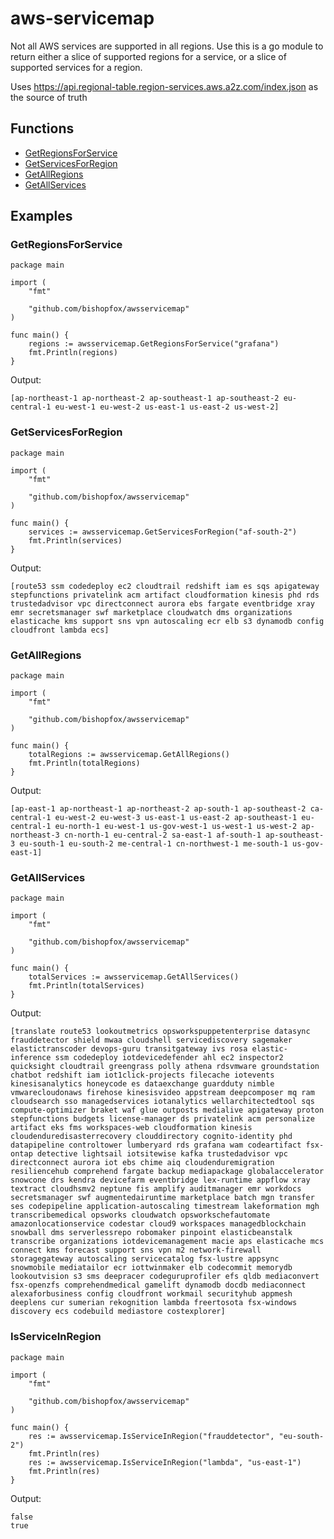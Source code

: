 # aws-servicemap
Not all AWS services are supported in all regions. Use this is a go module to return either a slice of supported regions for a service, or a slice of supported services for a region.   

Uses https://api.regional-table.region-services.aws.a2z.com/index.json as the source of truth

## Functions

* [GetRegionsForService](#GetRegionsForService)
* [GetServicesForRegion](#GetServicesForRegion)
* [GetAllRegions](#GetAllRegions)
* [GetAllServices](#GetAllServices)

## Examples
### GetRegionsForService

```
package main

import (
	"fmt"

	"github.com/bishopfox/awsservicemap"
)

func main() {
	regions := awsservicemap.GetRegionsForService("grafana")
	fmt.Println(regions)
}
```

Output: 
```
[ap-northeast-1 ap-northeast-2 ap-southeast-1 ap-southeast-2 eu-central-1 eu-west-1 eu-west-2 us-east-1 us-east-2 us-west-2]
```


### GetServicesForRegion

```
package main

import (
	"fmt"

	"github.com/bishopfox/awsservicemap"
)

func main() {
	services := awsservicemap.GetServicesForRegion("af-south-2")
	fmt.Println(services)
}
```

Output: 
```
[route53 ssm codedeploy ec2 cloudtrail redshift iam es sqs apigateway stepfunctions privatelink acm artifact cloudformation kinesis phd rds trustedadvisor vpc directconnect aurora ebs fargate eventbridge xray emr secretsmanager swf marketplace cloudwatch dms organizations elasticache kms support sns vpn autoscaling ecr elb s3 dynamodb config cloudfront lambda ecs]
```

### GetAllRegions

```
package main

import (
	"fmt"

	"github.com/bishopfox/awsservicemap"
)

func main() {
	totalRegions := awsservicemap.GetAllRegions()
	fmt.Println(totalRegions)
}
```

Output: 
```
[ap-east-1 ap-northeast-1 ap-northeast-2 ap-south-1 ap-southeast-2 ca-central-1 eu-west-2 eu-west-3 us-east-1 us-east-2 ap-southeast-1 eu-central-1 eu-north-1 eu-west-1 us-gov-west-1 us-west-1 us-west-2 ap-northeast-3 cn-north-1 eu-central-2 sa-east-1 af-south-1 ap-southeast-3 eu-south-1 eu-south-2 me-central-1 cn-northwest-1 me-south-1 us-gov-east-1]
```

### GetAllServices

```
package main

import (
	"fmt"

	"github.com/bishopfox/awsservicemap"
)

func main() {
	totalServices := awsservicemap.GetAllServices()
	fmt.Println(totalServices)
}
```

Output: 
```
[translate route53 lookoutmetrics opsworkspuppetenterprise datasync frauddetector shield mwaa cloudshell servicediscovery sagemaker elastictranscoder devops-guru transitgateway ivs rosa elastic-inference ssm codedeploy iotdevicedefender ahl ec2 inspector2 quicksight cloudtrail greengrass polly athena rdsvmware groundstation chatbot redshift iam iot1click-projects filecache iotevents kinesisanalytics honeycode es dataexchange guardduty nimble vmwarecloudonaws firehose kinesisvideo appstream deepcomposer mq ram cloudsearch sso managedservices iotanalytics wellarchitectedtool sqs compute-optimizer braket waf glue outposts medialive apigateway proton stepfunctions budgets license-manager ds privatelink acm personalize artifact eks fms workspaces-web cloudformation kinesis cloudenduredisasterrecovery clouddirectory cognito-identity phd datapipeline controltower lumberyard rds grafana wam codeartifact fsx-ontap detective lightsail iotsitewise kafka trustedadvisor vpc directconnect aurora iot ebs chime aiq cloudenduremigration resiliencehub comprehend fargate backup mediapackage globalaccelerator snowcone drs kendra devicefarm eventbridge lex-runtime appflow xray textract cloudhsmv2 neptune fis amplify auditmanager emr workdocs secretsmanager swf augmentedairuntime marketplace batch mgn transfer ses codepipeline application-autoscaling timestream lakeformation mgh transcribemedical opsworks cloudwatch opsworkschefautomate amazonlocationservice codestar cloud9 workspaces managedblockchain snowball dms serverlessrepo robomaker pinpoint elasticbeanstalk transcribe organizations iotdevicemanagement macie aps elasticache mcs connect kms forecast support sns vpn m2 network-firewall storagegateway autoscaling servicecatalog fsx-lustre appsync snowmobile mediatailor ecr iottwinmaker elb codecommit memorydb lookoutvision s3 sms deepracer codeguruprofiler efs qldb mediaconvert fsx-openzfs comprehendmedical gamelift dynamodb docdb mediaconnect alexaforbusiness config cloudfront workmail securityhub appmesh deeplens cur sumerian rekognition lambda freertosota fsx-windows discovery ecs codebuild mediastore costexplorer]
```

### IsServiceInRegion

```
package main

import (
	"fmt"

	"github.com/bishopfox/awsservicemap"
)

func main() {
	res := awsservicemap.IsServiceInRegion("frauddetector", "eu-south-2")
	fmt.Println(res)
	res := awsservicemap.IsServiceInRegion("lambda", "us-east-1")
	fmt.Println(res)
}
```

Output: 
```
false
true